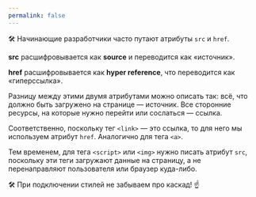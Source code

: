 ```yaml
---
permalink: false
---
```


🛠 Начинающие разработчики часто путают атрибуты `src` и `href`.

**src** расшифровывается как **source** и переводится как «источник».

**href** расшифровывается как **hyper reference**, что переводится как «гиперссылка».

Разницу между этими двумя атрибутами можно описать так: всё, что должно быть загружено на странице — источник. Все сторонние ресурсы, на которые нужно перейти или сослаться — ссылка.

Соответственно, поскольку тег `<link>` — это ссылка, то для него мы используем атрибут `href`. Аналогично для тега `<a>`.

Тем временем, для тега `<script>` или `<img>` нужно писать атрибут `src`, поскольку эти теги загружают данные на страницу, а не перенаправляют пользователя или браузер куда-либо.

🛠 При подключении стилей не забываем про каскад! ☝️
